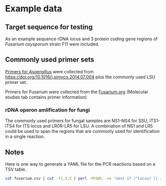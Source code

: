 # Example data

## Target sequence for testing

As an example sequence rDNA locus and 3 protein coding gene regions of _Fusarium oxysporum_ strain F11 were included.

## Commonly used primer sets

[Primers for Aspergillus](asp.csv) were collected from https://doi.org/10.1016/j.simyco.2014.07.004 plus the commonly used LSU primer set.

Primers for Fusarium were collected from the [Fusarium.org](https://www.fusarium.org/page/Protocols) (Molecular studies tab contains primer information)

### rDNA operon amlification for fungi

The commonly used primers for fungal samples are NS1-NS4 for SSU, ITS1-ITS4 for ITS locus and LR0R-LR5 for LSU.
A combination of NS1 and LR5 could be used to span the regions that are commonly used for identification in a single reaction.

## Notes

Here is one way to generate a YAML file for the PCR reactions based on a TSV table.

```bash
cat fusarium.csv | cut -f1,3,5 | perl -MYAML -ne 'next if /^Locus/ || /^\s*$/; s/\R//g; ($l, $p, $o) = split/\t/; $h{$l}->{$o} = $p; END {print Dump(\%h)}' > fus.yaml
```
